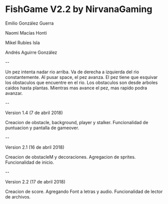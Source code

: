 # FishGame V2.2 by NirvanaGaming
Emilio González Guerra

Naomi Macías Honti

Mikel Rubíes Isla

Andrés Aguirre González

--

Un pez intenta nadar rio arriba. Va de derecha a izquierda del rio constantemente. Al pusar space, el pez avanza. El pez tiene que esquivar los obstaculos que encuentre en el rio. Los obstaculos son desde arboles caidos hasta plantas. Mientras mas avance el pez, mas rapido podra avanzar.

--

Version 1.4 (7 de abril 2018)

Creacion de obstacle, background, player y stalker. Funcionalidad de puntuacion y pantalla de gameover.

--

Version 2.1 (16 de abril 2018)

Creacion de obstacleM y decoraciones. Agregacion de sprites. Funcionalidad de inicio.

--

Version 2.2 (17 de abril 2018)

Creacion de score. Agregando Font a letras y audio. Funcionalidad de lector de archivos.
